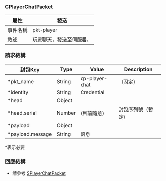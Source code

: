 ### CPlayerChatPacket
| 屬性 | 發送 |
| --- | --- |
| 事件名稱 | pkt-player |
| 敘述 | 玩家聊天，發送至伺服器。 |

### 請求結構
| 封包Key | Type | Value | Description |
|	--- | --- | --- | --- |
| *pkt_name | String | cp-player-chat | （固定） |
| *identity | String | Credential |
| *head | Object |
| *head.serial | Number | (目前隨意) | 封包序列號（暫定）|
| *payload | Object |
| *payload.message | String | 訊息 |
*表示必要

### 回應結構
- 請參考 [SPlayerChatPacket](./SPlayerChatPacket.md)
